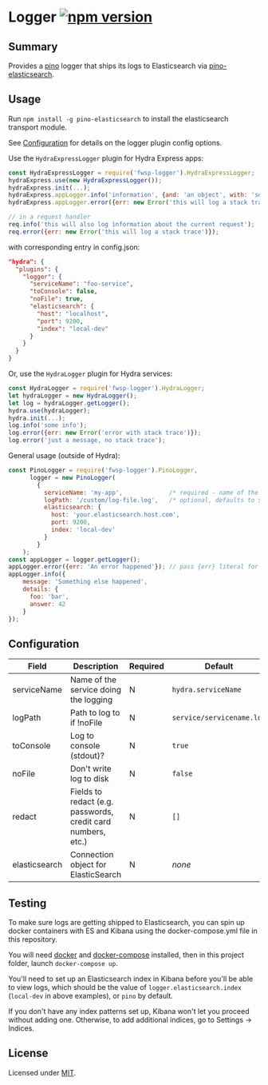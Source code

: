 # Logger [![npm version](https://badge.fury.io/js/fwsp-logger.svg)](https://badge.fury.io/js/fwsp-logger)

## Summary

Provides a [pino](https://github.com/pinojs/pino) logger
that ships its logs to Elasticsearch via [pino-elasticsearch](https://github.com/pinojs/pino-elasticsearch).

## Usage

Run `npm install -g pino-elasticsearch` to install the elasticsearch transport module.

See [Configuration](https://github.com/flywheelsports/fwsp-logger#configuration) for details on the logger plugin config options.

Use the `HydraExpressLogger` plugin for Hydra Express apps:
```javascript
const HydraExpressLogger = require('fwsp-logger').HydraExpressLogger;
hydraExpress.use(new HydraExpressLogger());
hydraExpress.init(...);
hydraExpress.appLogger.info('information', {and: 'an object', with: 'some stuff'});
hydraExpress.appLogger.error({err: new Error('this will log a stack trace')});

// in a request handler
req.info('this will also log information about the current request');
req.error({err: new Error('this will log a stack trace')});

```
with corresponding entry in config.json:
```json
"hydra": {
  "plugins": {
    "logger": {
      "serviceName": "foo-service",
      "toConsole": false,
      "noFile": true,
      "elasticsearch": {
        "host": "localhost",
        "port": 9200,
        "index": "local-dev"
      }
    }
  }
}
```

Or, use the `HydraLogger` plugin for Hydra services:
```javascript
const HydraLogger = require('fwsp-logger').HydraLogger;
let hydraLogger = new HydraLogger();
let log = hydraLogger.getLogger();
hydra.use(hydraLogger);
hydra.init(...);
log.info('some info');
log.error({err: new Error('error with stack trace')});
log.error('just a message, no stack trace');
```

General usage (outside of Hydra):
```javascript
const PinoLogger = require('fwsp-logger').PinoLogger,
      logger = new PinoLogger(
        {
          serviceName: 'my-app',             /* required - name of the app writing logs */
          logPath: '/custom/log-file.log',   /* optional, defaults to ${cwd()}/serviceName.log */
          elasticsearch: {
            host: 'your.elasticsearch.host.com',
            port: 9200,
            index: 'local-dev'
          }
        }
    );
const appLogger = logger.getLogger();
appLogger.error({err: 'An error happened'}); // pass {err} literal for proper error serialization
appLogger.info({
    message: 'Something else happened',
    details: {
      foo: 'bar',
      answer: 42
    }
});
```

## Configuration

| Field | Description | Required | Default
| --- | --- | ---| ---
| serviceName | Name of the service doing the logging | N | `hydra.serviceName`
| logPath | Path to log to if !noFile | N | `service/servicename.log`
| toConsole | Log to console (stdout)? | N | `true`
| noFile | Don't write log to disk | N | `false`
| redact | Fields to redact (e.g. passwords, credit card numbers, etc.) | N | `[]`
| elasticsearch | Connection object for ElasticSearch | N | *none*

## Testing

To make sure logs are getting shipped to Elasticsearch,
you can spin up docker containers with ES and Kibana
using the docker-compose.yml file in this repository.


You will need [docker](https://www.docker.com/) and
[docker-compose](https://docs.docker.com/compose/) installed,
then in this project folder, launch `docker-compose up`.

You'll need to set up an Elasticsearch index in Kibana
before you'll be able to view logs, which should be the value of
`logger.elasticsearch.index` (`local-dev` in above examples),
or `pino` by default.

If you don't have any index patterns set up, Kibana won't let you
proceed without adding one. Otherwise, to add additional indices,
go to Settings -> Indices.

## License

Licensed under [MIT](./LICENSE.txt).

